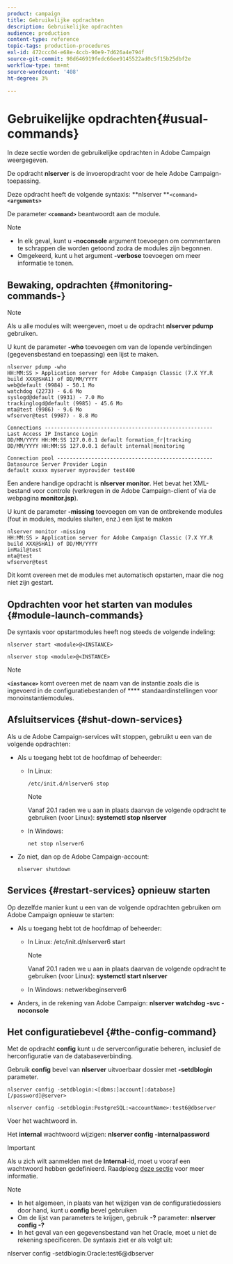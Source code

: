 ```yaml
---
product: campaign
title: Gebruikelijke opdrachten
description: Gebruikelijke opdrachten
audience: production
content-type: reference
topic-tags: production-procedures
exl-id: 472ccc04-e68e-4ccb-90e9-7d626a4e794f
source-git-commit: 98d646919fedc66ee9145522ad0c5f15b25dbf2e
workflow-type: tm+mt
source-wordcount: '408'
ht-degree: 3%

---
```


# Gebruikelijke opdrachten{#usual-commands}

In deze sectie worden de gebruikelijke opdrachten in Adobe Campaign weergegeven.

De opdracht **nlserver** is de invoeropdracht voor de hele Adobe Campaign-toepassing.

Deze opdracht heeft de volgende syntaxis: **nlserver **`<command>`****`<arguments>`****

De parameter **`<command>`** beantwoordt aan de module.

>[!NOTE]
>
>* In elk geval, kunt u **-noconsole** argument toevoegen om commentaren te schrappen die worden getoond zodra de modules zijn begonnen.
>* Omgekeerd, kunt u het argument **-verbose** toevoegen om meer informatie te tonen.

>



## Bewaking, opdrachten {#monitoring-commands-}

>[!NOTE]
>
>Als u alle modules wilt weergeven, moet u de opdracht **nlserver pdump** gebruiken.

U kunt de parameter **-who** toevoegen om van de lopende verbindingen (gegevensbestand en toepassing) een lijst te maken.

```
nlserver pdump -who
HH:MM:SS > Application server for Adobe Campaign Classic (7.X YY.R build XXX@SHA1) of DD/MM/YYYY
web@default (9984) - 50.1 Mo
watchdog (2273) - 6.6 Mo
syslogd@default (9931) - 7.0 Mo
trackinglogd@default (9985) - 45.6 Mo
mta@test (9986) - 9.6 Mo
wfserver@test (9987) - 8.8 Mo

Connections ------------------------------------------------------
Last Access IP Instance Login 
DD/MM/YYYY HH:MM:SS 127.0.0.1 default formation_fr|tracking
DD/MM/YYYY HH:MM:SS 127.0.0.1 default internal|monitoring

Connection pool --------------------------------------------------
Datasource Server Provider Login 
default xxxxx myserver myprovider test400
```

Een andere handige opdracht is **nlserver monitor**. Het bevat het XML-bestand voor controle (verkregen in de Adobe Campaign-client of via de webpagina **monitor.jsp**).

U kunt de parameter **-missing** toevoegen om van de ontbrekende modules (fout in modules, modules sluiten, enz.) een lijst te maken

```
nlserver monitor -missing
HH:MM:SS > Application server for Adobe Campaign Classic (7.X YY.R build XXX@SHA1) of DD/MM/YYYY
inMail@test
mta@test
wfserver@test
```

Dit komt overeen met de modules met automatisch opstarten, maar die nog niet zijn gestart.

## Opdrachten voor het starten van modules {#module-launch-commands}

De syntaxis voor opstartmodules heeft nog steeds de volgende indeling:

```
nlserver start <module>@<INSTANCE>
```

```
nlserver stop <module>@<INSTANCE>
```

>[!NOTE]
>
>**`<instance>`** komt overeen met de naam van de instantie zoals die is ingevoerd in de configuratiebestanden of  **** standaardinstellingen voor monoinstantiemodules.

## Afsluitservices {#shut-down-services}

Als u de Adobe Campaign-services wilt stoppen, gebruikt u een van de volgende opdrachten:

* Als u toegang hebt tot de hoofdmap of beheerder:

   * In Linux:

      ```
      /etc/init.d/nlserver6 stop
      ```

      >[!NOTE]
      >
      >Vanaf 20.1 raden we u aan in plaats daarvan de volgende opdracht te gebruiken (voor Linux): **systemctl stop nlserver**

   * In Windows:

      ```
      net stop nlserver6
      ```

* Zo niet, dan op de Adobe Campaign-account:

   ```
   nlserver shutdown 
   ```

## Services {#restart-services} opnieuw starten

Op dezelfde manier kunt u een van de volgende opdrachten gebruiken om Adobe Campaign opnieuw te starten:

* Als u toegang hebt tot de hoofdmap of beheerder:

   * In Linux: /etc/init.d/nlserver6 start

      >[!NOTE]
      >
      >Vanaf 20.1 raden we u aan in plaats daarvan de volgende opdracht te gebruiken (voor Linux): **systemctl start nlserver**

   * In Windows: netwerkbeginserver6

* Anders, in de rekening van Adobe Campaign: **nlserver watchdog -svc -noconsole**

## Het configuratiebevel {#the-config-command}

Met de opdracht **config** kunt u de serverconfiguratie beheren, inclusief de herconfiguratie van de databaseverbinding.

Gebruik **config** bevel van **nlserver** uitvoerbaar dossier met **-setdblogin** parameter.

```
nlserver config -setdblogin:<[dbms:]account[:database][/password]@server>
```

```
nlserver config -setdblogin:PostgreSQL:<accountName>:test6@dbserver
```

Voer het wachtwoord in.

Het **internal** wachtwoord wijzigen: **nlserver config -internalpassword**

>[!IMPORTANT]
>
>Als u zich wilt aanmelden met de **Internal**-id, moet u vooraf een wachtwoord hebben gedefinieerd. Raadpleeg [deze sectie](../../installation/using/configuring-campaign-server.md#internal-identifier) voor meer informatie.

>[!NOTE]
>
>* In het algemeen, in plaats van het wijzigen van de configuratiedossiers door hand, kunt u **config** bevel gebruiken
>* Om de lijst van parameters te krijgen, gebruik **-?** parameter:  **nlserver config -?**
>* In het geval van een gegevensbestand van het Oracle, moet u niet de rekening specificeren. De syntaxis ziet er als volgt uit:

>
>  
nlserver config -setdblogin:Oracle:test6@dbserver

